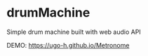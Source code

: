# drumMachine
Simple drum machine built with web audio API

DEMO: https://ugo-h.github.io/Metronome
